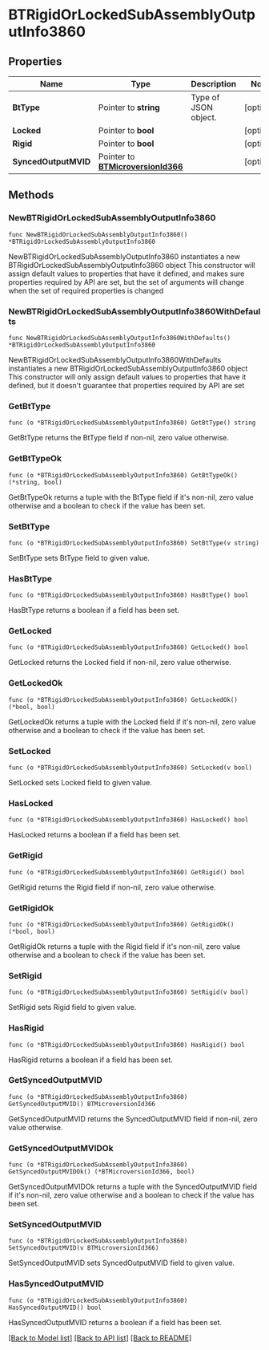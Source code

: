 # BTRigidOrLockedSubAssemblyOutputInfo3860

## Properties

Name | Type | Description | Notes
------------ | ------------- | ------------- | -------------
**BtType** | Pointer to **string** | Type of JSON object. | [optional] 
**Locked** | Pointer to **bool** |  | [optional] 
**Rigid** | Pointer to **bool** |  | [optional] 
**SyncedOutputMVID** | Pointer to [**BTMicroversionId366**](BTMicroversionId366.md) |  | [optional] 

## Methods

### NewBTRigidOrLockedSubAssemblyOutputInfo3860

`func NewBTRigidOrLockedSubAssemblyOutputInfo3860() *BTRigidOrLockedSubAssemblyOutputInfo3860`

NewBTRigidOrLockedSubAssemblyOutputInfo3860 instantiates a new BTRigidOrLockedSubAssemblyOutputInfo3860 object
This constructor will assign default values to properties that have it defined,
and makes sure properties required by API are set, but the set of arguments
will change when the set of required properties is changed

### NewBTRigidOrLockedSubAssemblyOutputInfo3860WithDefaults

`func NewBTRigidOrLockedSubAssemblyOutputInfo3860WithDefaults() *BTRigidOrLockedSubAssemblyOutputInfo3860`

NewBTRigidOrLockedSubAssemblyOutputInfo3860WithDefaults instantiates a new BTRigidOrLockedSubAssemblyOutputInfo3860 object
This constructor will only assign default values to properties that have it defined,
but it doesn't guarantee that properties required by API are set

### GetBtType

`func (o *BTRigidOrLockedSubAssemblyOutputInfo3860) GetBtType() string`

GetBtType returns the BtType field if non-nil, zero value otherwise.

### GetBtTypeOk

`func (o *BTRigidOrLockedSubAssemblyOutputInfo3860) GetBtTypeOk() (*string, bool)`

GetBtTypeOk returns a tuple with the BtType field if it's non-nil, zero value otherwise
and a boolean to check if the value has been set.

### SetBtType

`func (o *BTRigidOrLockedSubAssemblyOutputInfo3860) SetBtType(v string)`

SetBtType sets BtType field to given value.

### HasBtType

`func (o *BTRigidOrLockedSubAssemblyOutputInfo3860) HasBtType() bool`

HasBtType returns a boolean if a field has been set.

### GetLocked

`func (o *BTRigidOrLockedSubAssemblyOutputInfo3860) GetLocked() bool`

GetLocked returns the Locked field if non-nil, zero value otherwise.

### GetLockedOk

`func (o *BTRigidOrLockedSubAssemblyOutputInfo3860) GetLockedOk() (*bool, bool)`

GetLockedOk returns a tuple with the Locked field if it's non-nil, zero value otherwise
and a boolean to check if the value has been set.

### SetLocked

`func (o *BTRigidOrLockedSubAssemblyOutputInfo3860) SetLocked(v bool)`

SetLocked sets Locked field to given value.

### HasLocked

`func (o *BTRigidOrLockedSubAssemblyOutputInfo3860) HasLocked() bool`

HasLocked returns a boolean if a field has been set.

### GetRigid

`func (o *BTRigidOrLockedSubAssemblyOutputInfo3860) GetRigid() bool`

GetRigid returns the Rigid field if non-nil, zero value otherwise.

### GetRigidOk

`func (o *BTRigidOrLockedSubAssemblyOutputInfo3860) GetRigidOk() (*bool, bool)`

GetRigidOk returns a tuple with the Rigid field if it's non-nil, zero value otherwise
and a boolean to check if the value has been set.

### SetRigid

`func (o *BTRigidOrLockedSubAssemblyOutputInfo3860) SetRigid(v bool)`

SetRigid sets Rigid field to given value.

### HasRigid

`func (o *BTRigidOrLockedSubAssemblyOutputInfo3860) HasRigid() bool`

HasRigid returns a boolean if a field has been set.

### GetSyncedOutputMVID

`func (o *BTRigidOrLockedSubAssemblyOutputInfo3860) GetSyncedOutputMVID() BTMicroversionId366`

GetSyncedOutputMVID returns the SyncedOutputMVID field if non-nil, zero value otherwise.

### GetSyncedOutputMVIDOk

`func (o *BTRigidOrLockedSubAssemblyOutputInfo3860) GetSyncedOutputMVIDOk() (*BTMicroversionId366, bool)`

GetSyncedOutputMVIDOk returns a tuple with the SyncedOutputMVID field if it's non-nil, zero value otherwise
and a boolean to check if the value has been set.

### SetSyncedOutputMVID

`func (o *BTRigidOrLockedSubAssemblyOutputInfo3860) SetSyncedOutputMVID(v BTMicroversionId366)`

SetSyncedOutputMVID sets SyncedOutputMVID field to given value.

### HasSyncedOutputMVID

`func (o *BTRigidOrLockedSubAssemblyOutputInfo3860) HasSyncedOutputMVID() bool`

HasSyncedOutputMVID returns a boolean if a field has been set.


[[Back to Model list]](../README.md#documentation-for-models) [[Back to API list]](../README.md#documentation-for-api-endpoints) [[Back to README]](../README.md)


